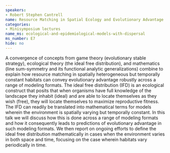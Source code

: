 ```yaml
---
speakers:
- Robert Stephen Cantrell
name: Resource Matching in Spatial Ecology and Evolutionary Advantage
categories:
- Minisymposium lectures
name_ms: ecological-and-epidemiological-models-with-dispersal
ms_number: E7
hide: no
---
```

A convergence of concepts from game theory (evolutionary stable strategy), ecological theory (the ideal free distribution), and mathematics (line sum-symmetry and its functional analytic generalizations) combine to explain how resource matching in spatially heterogeneous but temporally constant habitats can convey evolutionary advantage robustly across a range of modeling formats. The ideal free distribution (IFD) is an ecological construct that posits that when organisms have full knowledge of the landscape they inhabit (ideal) and are able to locate themselves as they wish (free), they will locate themselves to maximize reproductive fitness. The IFD can readily be translated into mathematical terms for models wherein the environment is spatially varying but temporally constant. In this talk we will discuss how this is done across a range of modeling formats and how it consequently leads to predictions of evolutionary advantage in such modeling formats. We then report on ongoing efforts to define the ideal free distribution mathematically in cases when the environment varies in both space and time, focusing on the case wherein habitats vary periodically in time.
